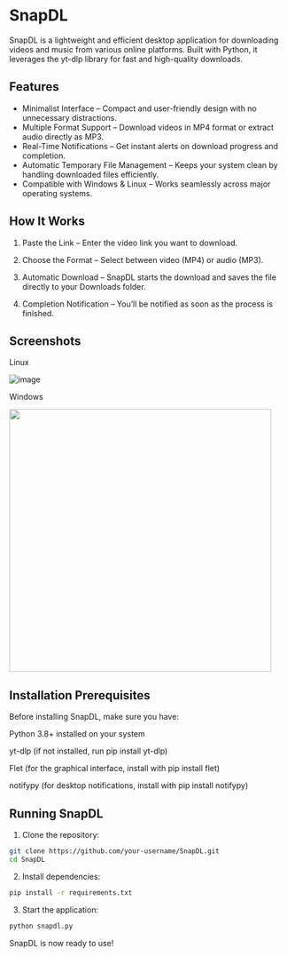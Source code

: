 # SnapDL

SnapDL is a lightweight and efficient desktop application for downloading videos and music from various online platforms. Built with Python, it leverages the yt-dlp library for fast and high-quality downloads.

## Features

- Minimalist Interface – Compact and user-friendly design with no unnecessary distractions.
- Multiple Format Support – Download videos in MP4 format or extract audio directly as MP3.
- Real-Time Notifications – Get instant alerts on download progress and completion.
- Automatic Temporary File Management – Keeps your system clean by handling downloaded files efficiently.
- Compatible with Windows & Linux – Works seamlessly across major operating systems.

## How It Works

1. Paste the Link – Enter the video link you want to download.


2. Choose the Format – Select between video (MP4) or audio (MP3).


3. Automatic Download – SnapDL starts the download and saves the file directly to your Downloads folder.


4. Completion Notification – You’ll be notified as soon as the process is finished.

## Screenshots

Linux

![image](https://github.com/user-attachments/assets/5059cec2-50ce-4ec3-95ee-b19b534123ef)

Windows

<img src="https://github.com/user-attachments/assets/78642a7e-c964-455f-b54f-a15a9f0a3036" width=473>  

## Installation Prerequisites

Before installing SnapDL, make sure you have:

Python 3.8+ installed on your system

yt-dlp (if not installed, run pip install yt-dlp)

Flet (for the graphical interface, install with pip install flet)

notifypy (for desktop notifications, install with pip install notifypy)

## Running SnapDL

1. Clone the repository:

```bash
git clone https://github.com/your-username/SnapDL.git
cd SnapDL
```

2. Install dependencies:

```bash
pip install -r requirements.txt
```

3. Start the application:

```bash
python snapdl.py
```
SnapDL is now ready to use!
